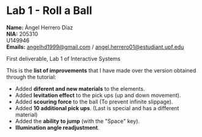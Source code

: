 # Lab 1 - Roll a Ball<br />
**Name:** Àngel Herrero Díaz <br />
**NIA:** 205310<br />
U149946<br />
**Emails:** angelhd1999@gmail.com / angel.herrero01@estudiant.upf.edu<br />

First deliverable, Lab 1 of Interactive Systems<br />

This is the **list of improvements** that I have made over the version obtained through the tutorial:<br />
  -  Added **diferent and new materials** to the elements.<br />
  -  Added **levitation effect** to the pick ups (up and down movement).<br />
  -  Added **scouring force** to the ball (To prevent infinite slippage).<br />
  -  Added **10 additional pick ups**. (Last is special and has a different material)<br />
  -  Added the **ability to jump** (with the "Space" key).<br />
  -  **Illumination angle readjustment**.<br />

